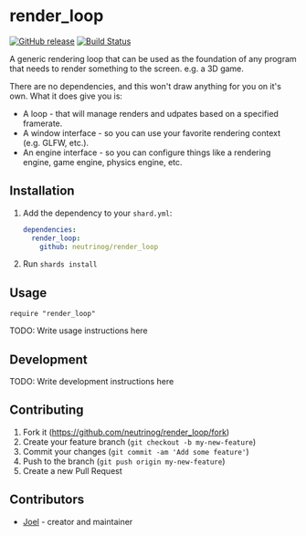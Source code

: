 # render_loop
[![GitHub release](https://img.shields.io/github/release/neutrinog/render_loop.svg)](https://github.com/neutrinog/render_loop/releases)
[![Build Status](https://travis-ci.org/neutrinog/render_loop.svg?branch=master)](https://travis-ci.org/neutrinog/render_loop)

A generic rendering loop that can be used as the foundation of any program that needs to render something to the screen. e.g. a 3D game.

There are no dependencies, and this won't draw anything for you on it's own.
What it does give you is:

* A loop - that will manage renders and udpates based on a specified framerate.
* A window interface - so you can use your favorite rendering context (e.g. GLFW, etc.).
* An engine interface - so you can configure things like a rendering engine, game engine, physics engine, etc.

## Installation

1. Add the dependency to your `shard.yml`:

   ```yaml
   dependencies:
     render_loop:
       github: neutrinog/render_loop
   ```

2. Run `shards install`

## Usage

```crystal
require "render_loop"
```

TODO: Write usage instructions here

## Development

TODO: Write development instructions here

## Contributing

1. Fork it (<https://github.com/neutrinog/render_loop/fork>)
2. Create your feature branch (`git checkout -b my-new-feature`)
3. Commit your changes (`git commit -am 'Add some feature'`)
4. Push to the branch (`git push origin my-new-feature`)
5. Create a new Pull Request

## Contributors

- [Joel](https://github.com/neutrinog) - creator and maintainer
